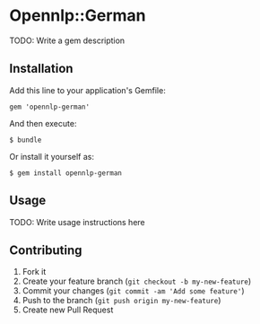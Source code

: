 # Opennlp::German

TODO: Write a gem description

## Installation

Add this line to your application's Gemfile:

    gem 'opennlp-german'

And then execute:

    $ bundle

Or install it yourself as:

    $ gem install opennlp-german

## Usage

TODO: Write usage instructions here

## Contributing

1. Fork it
2. Create your feature branch (`git checkout -b my-new-feature`)
3. Commit your changes (`git commit -am 'Add some feature'`)
4. Push to the branch (`git push origin my-new-feature`)
5. Create new Pull Request
